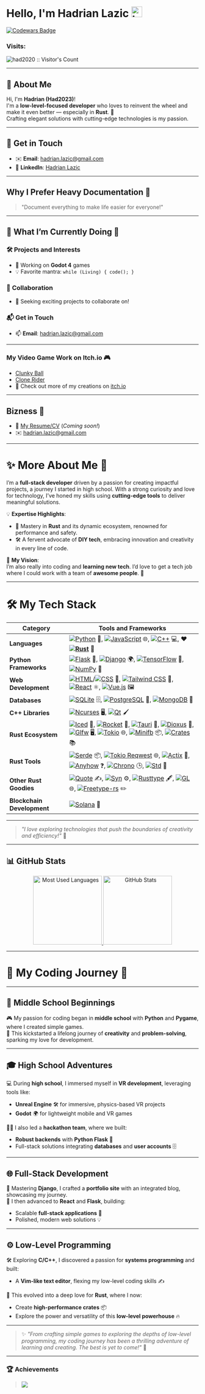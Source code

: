 # Hello, I'm Hadrian Lazic <img src="https://user-images.githubusercontent.com/1303154/88677602-1635ba80-d120-11ea-84d8-d263ba5fc3c0.gif" width="28px" height="28px" alt="hi">  
[![Codewars Badge](https://www.codewars.com/users/had2020/badges/large)](https://www.codewars.com/users/had2020)

### Visits:  
<img src="https://profile-counter.glitch.me/{had2020}/count.svg" alt="had2020 :: Visitor's Count" />

---

## 👤 **About Me**

Hi, I'm **Hadrian (Had2023)**!  
I'm a **low-level-focused developer** who loves to reinvent the wheel and make it even better — especially in **Rust**. 🦀  
Crafting elegant solutions with cutting-edge technologies is my passion. 

---

## 📲 **Get in Touch**

- ✉️ **Email**: [hadrian.lazic@gmail.com](mailto:hadrian.lazic@gmail.com)  
- 💼 **LinkedIn**: [Hadrian Lazic](https://www.linkedin.com/in/hadrian-lazic-3922b1277)  

---

## Why I Prefer Heavy Documentation 📝
> "Document everything to make life easier for everyone!"

---

## 🌟 **What I’m Currently Doing** 🔨

### 🛠️ **Projects and Interests**
- 🔭 Working on **Godot 4** games  
- 💡 Favorite mantra: `while (Living) { code(); }`  

### 🤝 **Collaboration**
- 🤔 Seeking exciting projects to collaborate on!  

### 📬 **Get in Touch**
- 📫 **Email**: [hadrian.lazic@gmail.com](mailto:hadrian.lazic@gmail.com)  

---


### My Video Game Work on Itch.io 🎮
- [Clunky Ball](https://had2023.itch.io/clunky-ball)  
- [Clone Rider](https://had2023.itch.io/clone-rider)  
- 🚀 Check out more of my creations on [itch.io](https://had2023.itch.io/)

---

## Bizness 📧
- 📎 [My Resume/CV](https://google.com) (*Coming soon!*)  
- ✉️ [hadrian.lazic@gmail.com](mailto:hadrian.lazic@gmail.com)

---

# ✨ **More About Me** 👤  

I’m a **full-stack developer** driven by a passion for creating impactful projects, a journey I started in high school. With a strong curiosity and love for technology, I’ve honed my skills using **cutting-edge tools** to deliver meaningful solutions.

💡 **Expertise Highlights**:  
- 🌿 Mastery in **Rust** and its dynamic ecosystem, renowned for performance and safety.  
- 🛠️ A fervent advocate of **DIY tech**, embracing innovation and creativity in every line of code.  

🎯 **My Vision**:  
I’m also really into coding and **learning new tech**. I’d love to get a tech job where I could work with a team of **awesome people**. 🚀

---  


# 🛠️ My Tech Stack  



| **Category**             | **Tools and Frameworks**                                                                                                                                                                                                                                                                                                                                                                                                                                                                                                                                                                                                                                                                                                                                                                           |
|---------------------------|---------------------------------------------------------------------------------------------------------------------------------------------------------------------------------------------------------------------------------------------------------------------------------------------------------------------------------------------------------------------------------------------------------------------------------------------------------------------------------------------------------------------------------------------------------------------------------------------------------------------------------------------------------------------------------------------------------------------------------------------------------------------------------------|
| **Languages**            | [![Python](https://img.shields.io/badge/Python-%233776AB?style=flat&logo=python&logoColor=white)](https://www.python.org) 🐍, [![JavaScript](https://img.shields.io/badge/JavaScript-%23F7DF1E?style=flat&logo=javascript&logoColor=black)](https://developer.mozilla.org/en-US/docs/Web/JavaScript) 🌐, [![C++](https://img.shields.io/badge/C++-%2300599C?style=flat&logo=cplusplus&logoColor=white)](https://isocpp.org/) 💻, **❤️ [![Rust](https://img.shields.io/badge/Rust-%23000000?style=flat&logo=rust&logoColor=white)](https://www.rust-lang.org/)** 🦀                                                                                                                                                                                                                           |
| **Python Frameworks**    | [![Flask](https://img.shields.io/badge/Flask-%23000000?style=flat&logo=flask&logoColor=white)](https://github.com/pallets/flask) 🌟, [![Django](https://img.shields.io/badge/Django-%23092E20?style=flat&logo=django&logoColor=white)](https://github.com/django/django) 🌍, [![TensorFlow](https://img.shields.io/badge/TensorFlow-%23FF6F00?style=flat&logo=tensorflow&logoColor=white)](https://github.com/tensorflow/tensorflow) 🤖, [![NumPy](https://img.shields.io/badge/NumPy-%23013243?style=flat&logo=numpy&logoColor=white)](https://github.com/numpy/numpy) 🔢                                                                                                                                                                                                              |
| **Web Development**      | [![HTML](https://img.shields.io/badge/HTML-%23E34F26?style=flat&logo=html5&logoColor=white)](https://developer.mozilla.org/en-US/docs/Web/HTML)/[![CSS](https://img.shields.io/badge/CSS-%231572B6?style=flat&logo=css3&logoColor=white)](https://developer.mozilla.org/en-US/docs/Web/CSS) 🎨, [![Tailwind CSS](https://img.shields.io/badge/TailwindCSS-%2338B2AC?style=flat&logo=tailwind-css&logoColor=white)](https://github.com/tailwindlabs/tailwindcss) 🌈, [![React](https://img.shields.io/badge/React-%2361DAFB?style=flat&logo=react&logoColor=black)](https://github.com/facebook/react) ⚛️, [![Vue.js](https://img.shields.io/badge/Vue.js-%234FC08D?style=flat&logo=vue.js&logoColor=white)](https://github.com/vuejs/vue) 🖼️                                                                                                                                                                  |
| **Databases**            | [![SQLite](https://img.shields.io/badge/SQLite-%23003B57?style=flat&logo=sqlite&logoColor=white)](https://sqlite.org/index.html) 🗄️, [![PostgreSQL](https://img.shields.io/badge/PostgreSQL-%23336791?style=flat&logo=postgresql&logoColor=white)](https://github.com/postgres/postgres) 🐘, [![MongoDB](https://img.shields.io/badge/MongoDB-%2347A248?style=flat&logo=mongodb&logoColor=white)](https://github.com/mongodb/mongo) 🍃                                                                                                                                                                                                                                                                                                                                                                |
| **C++ Libraries**        | [![Ncurses](https://img.shields.io/badge/Ncurses-%23E34F26?style=flat)](https://github.com/mirror/ncurses) 🖥️, [![Qt](https://img.shields.io/badge/Qt-%2326A69A?style=flat&logo=qt&logoColor=white)](https://github.com/qt) 🖌️                                                                                                                                                                                                                                                                                                                                                                                                                                                                                                                      |
| **Rust Ecosystem**       | [![Iced](https://img.shields.io/badge/Iced-%23181717?style=flat)](https://github.com/iced-rs/iced) 🧊, [![Rocket](https://img.shields.io/badge/Rocket-%23FF6F00?style=flat&logo=ruby&logoColor=white)](https://github.com/SergioBenitez/Rocket) 🚀, [![Tauri](https://img.shields.io/badge/Tauri-%23000000?style=flat&logo=tauri&logoColor=white)](https://github.com/tauri-apps/tauri) 🌟, [![Dioxus](https://img.shields.io/badge/Dioxus-%232C3E50?style=flat)](https://github.com/DioxusLabs/dioxus) 🍃, [![Glfw](https://img.shields.io/badge/Glfw-%23336791?style=flat)](https://github.com/glfw/glfw) 🖥️, [![Tokio](https://img.shields.io/badge/Tokio-%230A84FF?style=flat)](https://github.com/tokio-rs/tokio) 🌐, [![Minifb](https://img.shields.io/badge/Minifb-%2347A248?style=flat)](https://github.com/emoon/rust-minifb) 📦, [![Crates](https://img.shields.io/badge/Crates-%23F05032?style=flat)](https://crates.io/) 📚                                                                                                                                                             |
| **Rust Tools**           | [![Serde](https://img.shields.io/badge/Serde-%2347A248?style=flat)](https://github.com/serde-rs/serde) 📦, [![Tokio Reqwest](https://img.shields.io/badge/Reqwest-%23336b87?style=flat)](https://github.com/seanmonstar/reqwest) 🌐, [![Actix](https://img.shields.io/badge/Actix-%23232F3E?style=flat)](https://github.com/actix/actix-web) 📡, [![Anyhow](https://img.shields.io/badge/Anyhow-%23616161?style=flat)](https://github.com/dtolnay/anyhow) ❓, [![Chrono](https://img.shields.io/badge/Chrono-%23616161?style=flat)](https://github.com/chronotope/chrono) 🕒, [![Std](https://img.shields.io/badge/Std-%23003B57?style=flat)](https://doc.rust-lang.org/std/index.html) 📖                                                                                                                                                                                                                  |
| **Other Rust Goodies**   | [![Quote](https://img.shields.io/badge/Quote-%23616161?style=flat)](https://github.com/dtolnay/quote) ✍️, [![Syn](https://img.shields.io/badge/Syn-%23616161?style=flat)](https://github.com/dtolnay/syn) ⚙️, [![Rusttype](https://img.shields.io/badge/Rusttype-%23616161?style=flat)](https://github.com/redox-os/rusttype) 🖋️, [![GL](https://img.shields.io/badge/gl-%23616161?style=flat)](https://github.com/brendanzab/gl-rs) 🌐, [![Freetype-rs](https://img.shields.io/badge/Freetype--rs-%23616161?style=flat)](https://github.com/PistonDevelopers/freetype-rs) ✏️                                                                                                                                                                                                                                                                                                |
| **Blockchain Development** | [![Solana](https://img.shields.io/badge/Solana-%23203A43?style=flat&logo=solana&logoColor=white)](https://github.com/solana-labs/solana) 🔗                                                                                                                                                                                                                                                                                                                                                                                                                                                                                                                                                                                                                  |


---

> *"I love exploring technologies that push the boundaries of creativity and efficiency!"* 🌟  

---

## 📊 GitHub Stats
<div align="center">
  <a href="https://github.com/had2020">
    <img height="180em" src="https://github-readme-stats.vercel.app/api/top-langs/?username=had2020&layout=compact&hide=html&theme=radical" alt="Most Used Languages" />
    <img height="180em" src="https://github-readme-stats.vercel.app/api?username=had2020&show_icons=true&include_all_commits=true&show=reviews,discussions_started,discussions_answered,prs_merged,prs_merged_percentage&theme=radical" alt="GitHub Stats" />
  </a>
</div>

---

# 🌟 My Coding Journey 🚀

---

## 🏫 Middle School Beginnings  
🎮 My passion for coding began in **middle school** with **Python** and **Pygame**, where I created simple games.  
🌱 This kickstarted a lifelong journey of **creativity** and **problem-solving**, sparking my love for development.

---

## 🎓 High School Adventures  
💻 During **high school**, I immersed myself in **VR development**, leveraging tools like:  
- **Unreal Engine** 🛠️ for immersive, physics-based VR projects  
- **Godot** 🌍 for lightweight mobile and VR games  

👨‍💻 I also led a **hackathon team**, where we built:  
- **Robust backends** with **Python Flask** 🔗  
- Full-stack solutions integrating **databases** and **user accounts** 🗄️  

---

## 🌐 Full-Stack Development  
🔧 Mastering **Django**, I crafted a **portfolio site** with an integrated blog, showcasing my journey.  
🌟 I then advanced to **React** and **Flask**, building:  
- Scalable **full-stack applications** 🔄  
- Polished, modern web solutions 💡  

---

## ⚙️ Low-Level Programming  
🛠️ Exploring **C/C++**, I discovered a passion for **systems programming** and built:  
- A **Vim-like text editor**, flexing my low-level coding skills ✍️  

🦀 This evolved into a deep love for **Rust**, where I now:  
- Create **high-performance crates** 📦  
- Explore the power and versatility of this **low-level powerhouse** 🔥  

---

> ✨ *"From crafting simple games to exploring the depths of low-level programming, my coding journey has been a thrilling adventure of learning and creating. The best is yet to come!"* 🚀

---

### 🏆 Achievements
> <img src="https://github-profile-trophy.vercel.app/?username=had2020&theme=juicyfresh&no-bg=true" />

